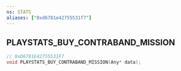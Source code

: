 ```yaml
---
ns: STATS
aliases: ["0xd6781e42755531f7"]
---
```

## PLAYSTATS_BUY_CONTRABAND_MISSION

```c
// 0xD6781E42755531F7
void PLAYSTATS_BUY_CONTRABAND_MISSION(Any* data);
```
